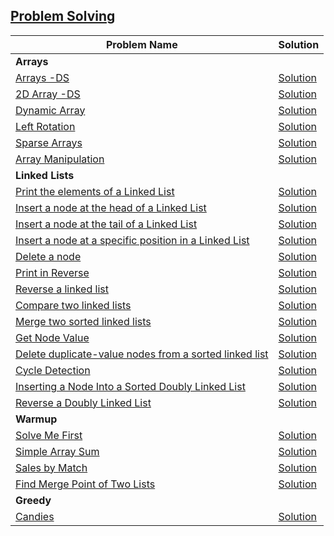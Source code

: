 ## [Problem Solving](https://www.hackerrank.com/domains/algorithms?badge_type=problem-solving)

|Problem Name|Solution|
|---|---|
|**Arrays**||
|[Arrays -DS](https://www.hackerrank.com/challenges/arrays-ds)|[Solution](./Data%20Structures/Arrays/Arrays-DS.java)|
|[2D Array -DS](https://www.hackerrank.com/challenges/2d-array)|[Solution](./Data%20Structures/Arrays/2DArray-DS.java)|
|[Dynamic Array](https://www.hackerrank.com/challenges/dynamic-array)|[Solution](./Data%20Structures/Arrays/DynamicArray.java)|
|[Left Rotation](https://www.hackerrank.com/challenges/array-left-rotation)|[Solution](Data%20Structures/Arrays/LeftRotation.java)|
|[Sparse Arrays](https://www.hackerrank.com/challenges/sparse-arrays)|[Solution](./Data%20Structures/Arrays/SparseArrays.java)|
|[Array Manipulation](https://www.hackerrank.com/challenges/crush/problem)|[Solution](./Data%20Structures/Arrays/ArrayManipulation.java)|
|**Linked Lists**||
|[Print the elements of a Linked List](Data%20Structures/Linked%20Lists/PrinttheElementsofaLinkedList.java)| [Solution](./Data%20Structures/Linked%20Lists/PrinttheElementsofaLinkedList.java)|
| [Insert a node at the head of a Linked List](https://www.hackerrank.com/challenges/insert-a-node-at-the-head-of-a-linked-list)|[Solution](./Data%20Structures/Linked%20Lists/Insertanodeattheheadofalinkedlist.java)|
| [Insert a node at the tail of a Linked List](https://www.hackerrank.com/challenges/insert-a-node-at-the-tail-of-a-linked-list)|[Solution](./Data%20Structures/Linked%20Lists/InsertaNodeattheTailofaLinkedList.java)|
| [Insert a node at a specific position in a Linked List](https://www.hackerrank.com/challenges/insert-a-node-at-a-specific-position-in-a-linked-list)|[Solution](./Data%20Structures/Linked%20Lists/Insertanodeataspecificpositioninalinkedlist.java)|
|[Delete a  node](https://www.hackerrank.com/challenges/delete-a-node-from-a-linked-list)|[Solution](./Data%20Structures/Linked%20Lists/DeleteANode.java)
|[Print in Reverse](https://www.hackerrank.com/challenges/print-the-elements-of-a-linked-list-in-reverse/problem) |[Solution](./Data%20Structures/Linked%20Lists/PrintInReverse.java)|
|[Reverse a linked list](https://www.hackerrank.com/challenges/reverse-a-linked-list) |[Solution](./Data%20Structures/Linked%20Lists/ReverseALinkedList.java)|
|[Compare two linked lists](https://www.hackerrank.com/challenges/compare-two-linked-lists) |[Solution](./Data%20Structures/Linked%20Lists/CompareTwoLinkedList.java)|
|[Merge two sorted linked lists](https://www.hackerrank.com/challenges/merge-two-sorted-linked-lists/problem) |[Solution](./Data%20Structures/Linked%20Lists/MergeTwoSortedLinkedList.java)|
|[Get Node Value](https://www.hackerrank.com/challenges/get-the-value-of-the-node-at-a-specific-position-from-the-tail/problem) |[Solution](./Data%20Structures/Linked%20Lists/GetNodeValue.java)|
|[Delete duplicate-value nodes from a sorted linked list](https://www.hackerrank.com/challenges/delete-duplicate-value-nodes-from-a-sorted-linked-list/problem)|[Solution](./Data%20Structures/Linked%20Lists/DeleteDuplicateNodes.java)|
|[Cycle Detection](https://www.hackerrank.com/challenges/detect-whether-a-linked-list-contains-a-cycle/problem)|[Solution](./Data%20Structures/Linked%20Lists/CycleDetection.java)|
|[Inserting a Node Into a Sorted Doubly Linked List](https://www.hackerrank.com/challenges/insert-a-node-into-a-sorted-doubly-linked-list/problem)|[Solution](./Data%20Structures/Linked%20Lists/InsertingNodeIntoSortedDoublyList.java)|
|[Reverse a Doubly Linked List](https://www.hackerrank.com/challenges/reverse-a-doubly-linked-list/problem)|[Solution](./Data%20Structures/Linked%20Lists/ReverseDoublyLinkedList.java)|
|**Warmup**||
|[Solve Me First](https://www.hackerrank.com/challenges/solve-me-first)|[Solution](./Algorithms/Warmup/SolveMeFirst.c)|
|[Simple Array Sum](https://www.hackerrank.com/challenges/simple-array-sum)|[Solution](./Algorithms/Warmup/SimpleArraySum.c)|
|[Sales by Match](https://www.hackerrank.com/challenges/sock-merchant)|[Solution](./Algorithms/Warmup/SalesByMatch.c)|
|[Find Merge Point of Two Lists](https://www.hackerrank.com/challenges/find-the-merge-point-of-two-joined-linked-lists/problem)|[Solution](./Data%20Structures/Linked%20Lists/FindMergeNode.java)
|**Greedy**||
|[Candies](https://www.hackerrank.com/challenges/candies/problem)|[Solution](./Algorithms/Greedy/Candies.java)|

